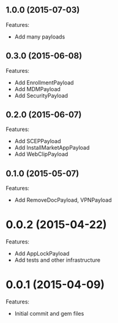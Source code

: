 ## 1.0.0 (2015-07-03)

Features:

 - Add many payloads

## 0.3.0 (2015-06-08)

Features:

 - Add EnrollmentPayload
 - Add MDMPayload
 - Add SecurityPayload

## 0.2.0 (2015-06-07)

Features:

 - Add SCEPPayload
 - Add InstallMarketAppPayload
 - Add WebClipPayload

## 0.1.0 (2015-05-07)

Features:

 - Add RemoveDocPayload, VPNPayload

# 0.0.2 (2015-04-22)

Features:

 - Add AppLockPayload
 - Add tests and other infrastructure

# 0.0.1 (2015-04-09)

Features:

 - Initial commit and gem files
